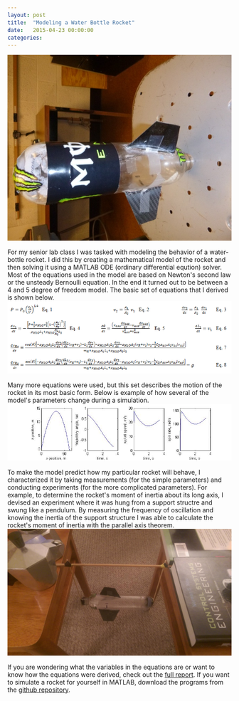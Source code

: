 ```yaml
---
layout: post
title:  "Modeling a Water Bottle Rocket"
date:   2015-04-23 00:00:00
categories: 
---
```


![alt text](/rocket.jpg)


For my senior lab class I was tasked with modeling the behavior of a water-bottle rocket.  I did this by creating a mathematical model of the rocket and then solving it using a MATLAB ODE (ordinary differential eqution) solver.  Most of the equations used in the model are based on Newton's second law or the unsteady Bernoulli equation.  In the end it turned out to be between a 4 and 5 degree of freedom model.  The basic set of equations that I derived is shown below.
![alt text](/equations.PNG)

Many more equations were used, but this set describes the motion of the rocket in its most basic form.  Below is example of how several of the model's parameters change during a simulation.
![alt text](/4040.jpg)



To make the model predict how my particular rocket will behave, I characterized it by taking measurements (for the simple parameters) and conducting experiments (for the more complicated parameters).  For example, to determine the rocket's moment of inertia about its long axis, I devised an experiment where it was hung from a support structre and swung like a pendulum.  By measuring the frequency of oscillation and knowing the inertia of the support structure I was able to calculate the rocket's moment of inertia with the parallel axis theorem.
![alt text](/inertia.jpg) 



If you are wondering what the variables in the equations are or want to know how the equations were derived, check out the [full report](/clharman_Sect3_Lab4.pdf).  If you want to simulate a rocket for yourself in MATLAB, download the programs from the [github repository](https://github.com/clharman/rocket-ode).
